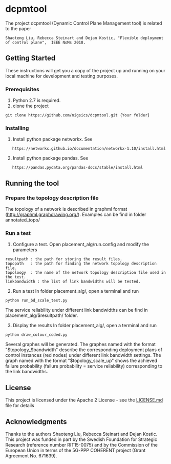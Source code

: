 # dcpmtool
The project dcpmtool (Dynamic Control Plane Management tool) is related to the paper

```
Shaoteng Liu, Rebecca Steinart and Dejan Kostic, "Flexible deployment of control plane",  IEEE NoMs 2018.
```

## Getting Started

These instructions will get you a copy of the project up and running on your local machine for development and testing purposes. 

### Prerequisites

1. Python 2.7 is required.
2. clone the project

```
git clone https://github.com/nigsics/dcpmtool.git {Your folder}
```

### Installing
1. Install python package networkx. See
```
   https://networkx.github.io/documentation/networkx-1.10/install.html
```
2. Install python package pandas. See
```
   https://pandas.pydata.org/pandas-docs/stable/install.html
```
## Running the tool
   
### Prepare the topology description file
  The topology of a network is described in graphml format (http://graphml.graphdrawing.org/).  Examples can be find in folder annotated_topo/

### Run a test 
1. Configure a test.
   Open placement_alg/run.config and modify the parameters 
```
resultpath : the path for storing the result files.
topopath   : the path for finding the network topology description file.
topoloogy  : the name of the network topology description file used in the test.
linkbandwidth : the list of link bandwidths will be tested.

```

2. Run a test
In folder placement_alg/, open a terminal and run
```
python run_bd_scale_test.py
```

The service reliability under different link bandwidths can be find in placement_alg/$resultpath/ folder. 


3. Display the results
In folder placement_alg/, open a terminal and run

```
python draw_colour_coded.py
```

Several graphes will be generated. The graphes named with the format "$topology_$bandwidth" describe the corresponding deployment plans of control instances (red nodes) under different link bandwidth settings. 
The graph named with the format "$topology_scale_up" shows the achieved failure probability (failure probability = service reliability) corresponding to the link bandwidths.

 

## License

This project is licensed under the Apache 2 License - see the [LICENSE.md](LICENSE.md) file for details

## Acknowledgments
Thanks to the authors Shaoteng Liu, Rebecca Steinart and Dejan Kostic. This project was funded in part by the Swedish Foundation for Strategic Research (reference number RIT15-0075) and by the Commission of the European Union in terms of the 5G-PPP COHERENT project (Grant Agreement No. 671639).



